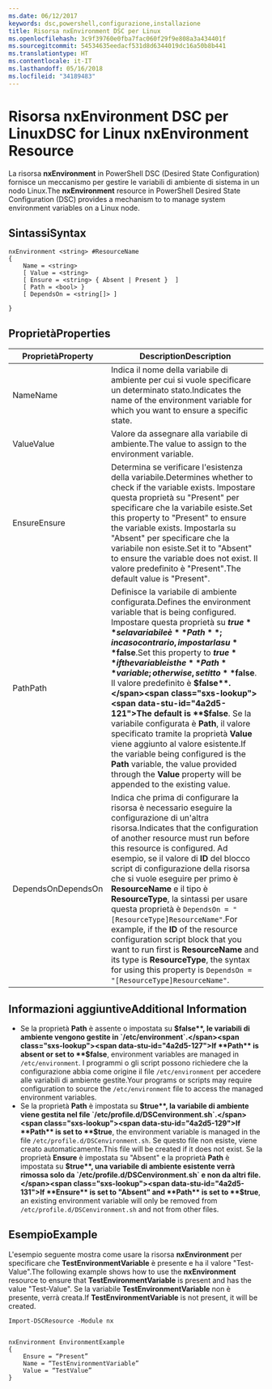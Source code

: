```yaml
---
ms.date: 06/12/2017
keywords: dsc,powershell,configurazione,installazione
title: Risorsa nxEnvironment DSC per Linux
ms.openlocfilehash: 3c9f39760e0fba7fac060f29f9e808a3a434401f
ms.sourcegitcommit: 54534635eedacf531d8d6344019dc16a50b8b441
ms.translationtype: HT
ms.contentlocale: it-IT
ms.lasthandoff: 05/16/2018
ms.locfileid: "34189483"
---
```

# <a name="dsc-for-linux-nxenvironment-resource"></a><span data-ttu-id="4a2d5-103">Risorsa nxEnvironment DSC per Linux</span><span class="sxs-lookup"><span data-stu-id="4a2d5-103">DSC for Linux nxEnvironment Resource</span></span>

<span data-ttu-id="4a2d5-104">La risorsa **nxEnvironment** in PowerShell DSC (Desired State Configuration) fornisce un meccanismo per gestire le variabili di ambiente di sistema in un nodo Linux.</span><span class="sxs-lookup"><span data-stu-id="4a2d5-104">The **nxEnvironment** resource in PowerShell Desired State Configuration (DSC) provides a mechanism to to manage system environment variables on a Linux node.</span></span>

## <a name="syntax"></a><span data-ttu-id="4a2d5-105">Sintassi</span><span class="sxs-lookup"><span data-stu-id="4a2d5-105">Syntax</span></span>

```
nxEnvironment <string> #ResourceName
{
    Name = <string>
    [ Value = <string>
    [ Ensure = <string> { Absent | Present }  ]
    [ Path = <bool> }
    [ DependsOn = <string[]> ]

}
```

## <a name="properties"></a><span data-ttu-id="4a2d5-106">Proprietà</span><span class="sxs-lookup"><span data-stu-id="4a2d5-106">Properties</span></span>

|  <span data-ttu-id="4a2d5-107">Proprietà</span><span class="sxs-lookup"><span data-stu-id="4a2d5-107">Property</span></span> |  <span data-ttu-id="4a2d5-108">Description</span><span class="sxs-lookup"><span data-stu-id="4a2d5-108">Description</span></span> |
|---|---|
| <span data-ttu-id="4a2d5-109">Name</span><span class="sxs-lookup"><span data-stu-id="4a2d5-109">Name</span></span>| <span data-ttu-id="4a2d5-110">Indica il nome della variabile di ambiente per cui si vuole specificare un determinato stato.</span><span class="sxs-lookup"><span data-stu-id="4a2d5-110">Indicates the name of the environment variable for which you want to ensure a specific state.</span></span>|
| <span data-ttu-id="4a2d5-111">Value</span><span class="sxs-lookup"><span data-stu-id="4a2d5-111">Value</span></span>| <span data-ttu-id="4a2d5-112">Valore da assegnare alla variabile di ambiente.</span><span class="sxs-lookup"><span data-stu-id="4a2d5-112">The value to assign to the environment variable.</span></span>|
| <span data-ttu-id="4a2d5-113">Ensure</span><span class="sxs-lookup"><span data-stu-id="4a2d5-113">Ensure</span></span>| <span data-ttu-id="4a2d5-114">Determina se verificare l'esistenza della variabile.</span><span class="sxs-lookup"><span data-stu-id="4a2d5-114">Determines whether to check if the variable exists.</span></span> <span data-ttu-id="4a2d5-115">Impostare questa proprietà su "Present" per specificare che la variabile esiste.</span><span class="sxs-lookup"><span data-stu-id="4a2d5-115">Set this property to "Present" to ensure the variable exists.</span></span> <span data-ttu-id="4a2d5-116">Impostarla su "Absent" per specificare che la variabile non esiste.</span><span class="sxs-lookup"><span data-stu-id="4a2d5-116">Set it to "Absent" to ensure the variable does not exist.</span></span> <span data-ttu-id="4a2d5-117">Il valore predefinito è "Present".</span><span class="sxs-lookup"><span data-stu-id="4a2d5-117">The default value is "Present".</span></span>|
| <span data-ttu-id="4a2d5-118">Path</span><span class="sxs-lookup"><span data-stu-id="4a2d5-118">Path</span></span>| <span data-ttu-id="4a2d5-119">Definisce la variabile di ambiente configurata.</span><span class="sxs-lookup"><span data-stu-id="4a2d5-119">Defines the environment variable that is being configured.</span></span> <span data-ttu-id="4a2d5-120">Impostare questa proprietà su **$true** se la variabile è **Path**; in caso contrario, impostarla su **$false**.</span><span class="sxs-lookup"><span data-stu-id="4a2d5-120">Set this property to **$true** if the variable is the **Path** variable; otherwise, set it to **$false**.</span></span> <span data-ttu-id="4a2d5-121">Il valore predefinito è **$false**.</span><span class="sxs-lookup"><span data-stu-id="4a2d5-121">The default is **$false**.</span></span> <span data-ttu-id="4a2d5-122">Se la variabile configurata è **Path**, il valore specificato tramite la proprietà **Value** viene aggiunto al valore esistente.</span><span class="sxs-lookup"><span data-stu-id="4a2d5-122">If the variable being configured is the **Path** variable, the value provided through the **Value** property will be appended to the existing value.</span></span>|
| <span data-ttu-id="4a2d5-123">DependsOn</span><span class="sxs-lookup"><span data-stu-id="4a2d5-123">DependsOn</span></span> | <span data-ttu-id="4a2d5-124">Indica che prima di configurare la risorsa è necessario eseguire la configurazione di un'altra risorsa.</span><span class="sxs-lookup"><span data-stu-id="4a2d5-124">Indicates that the configuration of another resource must run before this resource is configured.</span></span> <span data-ttu-id="4a2d5-125">Ad esempio, se il valore di **ID** del blocco script di configurazione della risorsa che si vuole eseguire per primo è **ResourceName** e il tipo è **ResourceType**, la sintassi per usare questa proprietà è `DependsOn = "[ResourceType]ResourceName"`.</span><span class="sxs-lookup"><span data-stu-id="4a2d5-125">For example, if the **ID** of the resource configuration script block that you want to run first is **ResourceName** and its type is **ResourceType**, the syntax for using this property is `DependsOn = "[ResourceType]ResourceName"`.</span></span>|

## <a name="additional-information"></a><span data-ttu-id="4a2d5-126">Informazioni aggiuntive</span><span class="sxs-lookup"><span data-stu-id="4a2d5-126">Additional Information</span></span>

* <span data-ttu-id="4a2d5-127">Se la proprietà **Path** è assente o impostata su **$false**, le variabili di ambiente vengono gestite in `/etc/environment`.</span><span class="sxs-lookup"><span data-stu-id="4a2d5-127">If **Path** is absent or set to **$false**, environment variables are managed in `/etc/environment`.</span></span> <span data-ttu-id="4a2d5-128">I programmi o gli script possono richiedere che la configurazione abbia come origine il file `/etc/environment` per accedere alle variabili di ambiente gestite.</span><span class="sxs-lookup"><span data-stu-id="4a2d5-128">Your programs or scripts may require configuration to source the `/etc/environment` file to access the managed environment variables.</span></span>
* <span data-ttu-id="4a2d5-129">Se la proprietà **Path** è impostata su **$true**, la variabile di ambiente viene gestita nel file `/etc/profile.d/DSCenvironment.sh`.</span><span class="sxs-lookup"><span data-stu-id="4a2d5-129">If **Path** is set to **$true**, the environment variable is managed in the file `/etc/profile.d/DSCenvironment.sh`.</span></span> <span data-ttu-id="4a2d5-130">Se questo file non esiste, viene creato automaticamente.</span><span class="sxs-lookup"><span data-stu-id="4a2d5-130">This file will be created if it does not exist.</span></span> <span data-ttu-id="4a2d5-131">Se la proprietà **Ensure** è impostata su "Absent" e la proprietà **Path** è impostata su **$true**, una variabile di ambiente esistente verrà rimossa solo da `/etc/profile.d/DSCenvironment.sh` e non da altri file.</span><span class="sxs-lookup"><span data-stu-id="4a2d5-131">If **Ensure** is set to "Absent" and **Path** is set to **$true**, an existing environment variable will only be removed from `/etc/profile.d/DSCenvironment.sh` and not from other files.</span></span>

## <a name="example"></a><span data-ttu-id="4a2d5-132">Esempio</span><span class="sxs-lookup"><span data-stu-id="4a2d5-132">Example</span></span>

<span data-ttu-id="4a2d5-133">L'esempio seguente mostra come usare la risorsa **nxEnvironment** per specificare che **TestEnvironmentVariable** è presente e ha il valore "Test-Value".</span><span class="sxs-lookup"><span data-stu-id="4a2d5-133">The following example shows how to use the **nxEnvironment** resource to ensure that **TestEnvironmentVariable** is present and has the value "Test-Value".</span></span> <span data-ttu-id="4a2d5-134">Se la variabile **TestEnvironmentVariable** non è presente, verrà creata.</span><span class="sxs-lookup"><span data-stu-id="4a2d5-134">If **TestEnvironmentVariable** is not present, it will be created.</span></span>

```
Import-DSCResource -Module nx


nxEnvironment EnvironmentExample
{
    Ensure = “Present”
    Name = “TestEnvironmentVariable”
    Value = “TestValue”
}
```